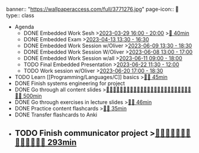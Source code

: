 banner:: "https://wallpaperaccess.com/full/3771276.jpg"
page-icon:: 💾
type:: class

- Agenda
	- DONE Embedded Work Sesh >[2023-03-29 16:00 - 20:00](#agenda://?start=1680098400000&end=1680112800000&allDay=false) >[🍅 40min](#agenda-pomo://?t=f-1680102767801-2400)
	- DONE Embedded Exam >[2023-04-13 13:30 - 16:30](#agenda://?start=1681385400000&end=1681396200000&allDay=false)
	- DONE Embedded Work Session w/Oliver >[2023-06-09 13:30 - 18:30](#agenda://?start=1686310200000&end=1686328200000&allDay=false)
	- DONE Embedded Work Session W/Oliver >[2023-06-08 13:00 - 17:00](#agenda://?start=1686222000000&end=1686236400000&allDay=false)
	- DONE Embedded Work Session w/all >[2023-06-11 09:00 - 18:00](#agenda://?start=1686466800000&end=1686499200000&allDay=false)
	- TODO Final Embedded Presentation >[2023-06-22 11:30 - 12:00](#agenda://?start=1687426200000&end=1687428000000&allDay=false)
	- TODO Work session w/Oliver >[2023-06-20 17:00 - 18:30](#agenda://?start=1687273200000&end=1687278600000&allDay=false)
- TODO Learn [[Programming/Languages/C]] basics >[🍅🍅 45min](#agenda-pomo://?t=f-1680620060294-1500%2Cf-1680622146910-1200)
- DONE Finish systems engineering for project
- DONE Go through all content slides >[🍅🍅🍅🍅🍅🍅🍅🍅🍅🍅🍅🍅🍅🍅🍅🍅🍅🍅🍅🍅🍅🍅🍅🍅🍅🍅🍅 500min](#agenda-pomo://?t=p-1680083652241-332%2Cf-1680090334333-1500-21680091330063Checked+whatsapp+to+answer+Neil%7C%60%7E%7C21680091554294Checked+whatsapp+again%2Cf-1680337667181-1200-21680338294399Jyo+arrived%2Cf-1680338874601-900%2Cf-1680339781758-1200-11680340060267Checked+whatsapp%2Cf-1680341335921-900-21680341591846Aster+showing+me+vaccum+cleaner%2Cp-1680343435051-1027-21680343808033Bluetooth+connecting+to+Aster+phone%2Cf-1680345258741-1200%2Cf-1680363168432-1200-21680363490575Whatsapp+message%7C%60%7E%7C21680363959583Silvio+showed+me+funny+graph%2Cf-1680365798767-1200-21680366184814Aster+answering+message%2Cf-1680367662529-1200%2Cf-1680429002781-1200%2Cf-1680430568996-900%2Cf-1680434981741-1200%2Cf-1680436491816-1200%2Cf-1680523820068-1200%2Cf-1680530959470-1200%2Cf-1680532669723-1200%2Cf-1680534448474-1200%2Cf-1680540202847-1200%2Cf-1680543008358-600%2Cf-1680543637420-600%2Cf-1680549282850-900%2Cf-1680550884581-900%2Cf-1680551790266-900%2Cf-1680552844039-900-21680553089035Answering+Nathan+Whatsapp%2Cf-1680584354761-1200%2Cf-1680585626036-600%2Cf-1680586658433-600%2Cp-1680587360920-408)
- DONE Go through exercises in lecture slides >[🍅🍅 46min](#agenda-pomo://?t=p-1680521279701-334%2Cf-1680780309758-1200%2Cf-1680783008231-1200)
- DONE Practice content flashcards >[🍅🍅 35min](#agenda-pomo://?t=f-1680501880931-900%2Cf-1680759533055-1200)
- DONE Transfer flashcards to Anki
- TODO Finish communicator project >[🍅🍅🍅🍅🍅🍅🍅🍅🍅🍅🍅🍅🍅 293min](#agenda-pomo://?t=f-1686309270875-1200%2Cf-1686318663523-1200%2Cf-1686320767880-1200%2Cf-1686321974547-1200%2Cf-1686323191496-1200%2Cf-1686716180952-1500%2Cf-1686718643963-1500%2Cf-1686727344005-1200%2Cp-1686728614664-990%2Cf-1686733439128-1200%2Cf-1686736493517-1200%2Cf-1686746296210-1200%2Cf-1686747504918-1200%2Cf-1686751307410-1200%2Cp-1686752546948-367)
	-